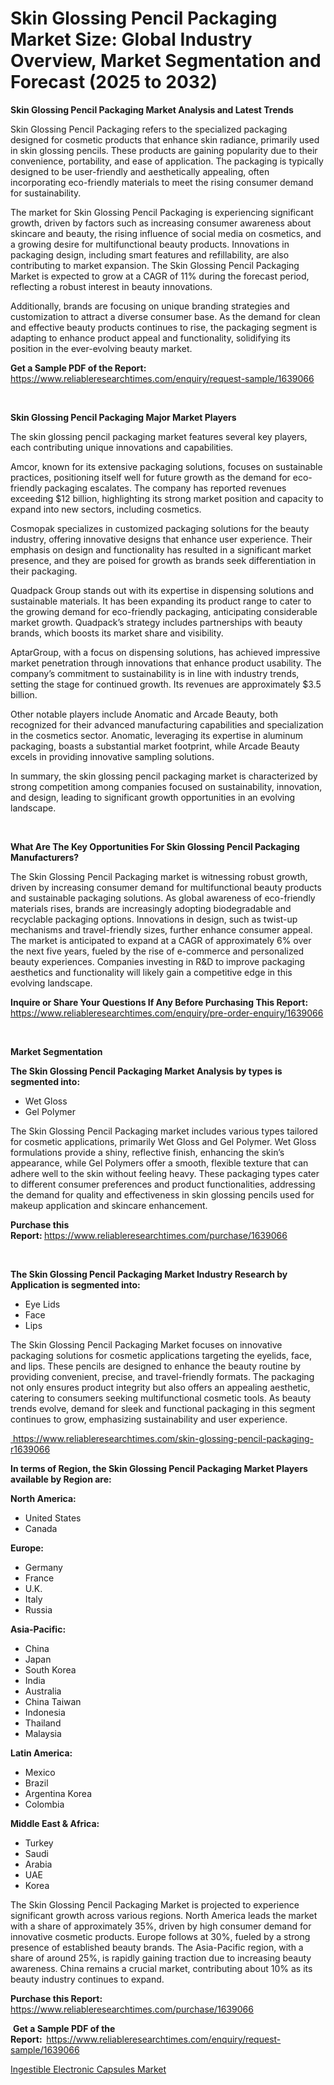 <p><h1>Skin Glossing Pencil Packaging Market Size: Global Industry Overview, Market Segmentation and Forecast (2025 to 2032)</h1></p><p><strong>Skin Glossing Pencil Packaging Market Analysis and Latest Trends</strong></p>
<p><p>Skin Glossing Pencil Packaging refers to the specialized packaging designed for cosmetic products that enhance skin radiance, primarily used in skin glossing pencils. These products are gaining popularity due to their convenience, portability, and ease of application. The packaging is typically designed to be user-friendly and aesthetically appealing, often incorporating eco-friendly materials to meet the rising consumer demand for sustainability.</p><p>The market for Skin Glossing Pencil Packaging is experiencing significant growth, driven by factors such as increasing consumer awareness about skincare and beauty, the rising influence of social media on cosmetics, and a growing desire for multifunctional beauty products. Innovations in packaging design, including smart features and refillability, are also contributing to market expansion. The Skin Glossing Pencil Packaging Market is expected to grow at a CAGR of 11% during the forecast period, reflecting a robust interest in beauty innovations. </p><p>Additionally, brands are focusing on unique branding strategies and customization to attract a diverse consumer base. As the demand for clean and effective beauty products continues to rise, the packaging segment is adapting to enhance product appeal and functionality, solidifying its position in the ever-evolving beauty market.</p></p>
<p><strong>Get a Sample PDF of the Report:&nbsp;</strong> <a href="https://www.reliableresearchtimes.com/enquiry/request-sample/1639066?utm_campaign=3227&utm_medium=2&utm_source=Github&utm_content=ia&utm_term=23032025&utm_id=skin-glossing-pencil-packaging">https://www.reliableresearchtimes.com/enquiry/request-sample/1639066</a></p>
<p>&nbsp;</p>
<p><strong>Skin Glossing Pencil Packaging Major Market Players</strong></p>
<p><p>The skin glossing pencil packaging market features several key players, each contributing unique innovations and capabilities. </p><p>Amcor, known for its extensive packaging solutions, focuses on sustainable practices, positioning itself well for future growth as the demand for eco-friendly packaging escalates. The company has reported revenues exceeding $12 billion, highlighting its strong market position and capacity to expand into new sectors, including cosmetics.</p><p>Cosmopak specializes in customized packaging solutions for the beauty industry, offering innovative designs that enhance user experience. Their emphasis on design and functionality has resulted in a significant market presence, and they are poised for growth as brands seek differentiation in their packaging.</p><p>Quadpack Group stands out with its expertise in dispensing solutions and sustainable materials. It has been expanding its product range to cater to the growing demand for eco-friendly packaging, anticipating considerable market growth. Quadpack’s strategy includes partnerships with beauty brands, which boosts its market share and visibility.</p><p>AptarGroup, with a focus on dispensing solutions, has achieved impressive market penetration through innovations that enhance product usability. The company’s commitment to sustainability is in line with industry trends, setting the stage for continued growth. Its revenues are approximately $3.5 billion.</p><p>Other notable players include Anomatic and Arcade Beauty, both recognized for their advanced manufacturing capabilities and specialization in the cosmetics sector. Anomatic, leveraging its expertise in aluminum packaging, boasts a substantial market footprint, while Arcade Beauty excels in providing innovative sampling solutions.</p><p>In summary, the skin glossing pencil packaging market is characterized by strong competition among companies focused on sustainability, innovation, and design, leading to significant growth opportunities in an evolving landscape.</p></p>
<p>&nbsp;</p>
<p><strong>What Are The Key Opportunities For Skin Glossing Pencil Packaging Manufacturers?</strong></p>
<p><p>The Skin Glossing Pencil Packaging market is witnessing robust growth, driven by increasing consumer demand for multifunctional beauty products and sustainable packaging solutions. As global awareness of eco-friendly materials rises, brands are increasingly adopting biodegradable and recyclable packaging options. Innovations in design, such as twist-up mechanisms and travel-friendly sizes, further enhance consumer appeal. The market is anticipated to expand at a CAGR of approximately 6% over the next five years, fueled by the rise of e-commerce and personalized beauty experiences. Companies investing in R&D to improve packaging aesthetics and functionality will likely gain a competitive edge in this evolving landscape.</p></p>
<p><strong>Inquire or Share Your Questions If Any Before Purchasing This Report:</strong> <a href="https://www.reliableresearchtimes.com/enquiry/pre-order-enquiry/1639066?utm_campaign=3227&utm_medium=2&utm_source=Github&utm_content=ia&utm_term=23032025&utm_id=skin-glossing-pencil-packaging">https://www.reliableresearchtimes.com/enquiry/pre-order-enquiry/1639066</a></p>
<p>&nbsp;</p>
<p><strong>Market Segmentation</strong></p>
<p><strong>The Skin Glossing Pencil Packaging Market Analysis by types is segmented into:</strong></p>
<p><ul><li>Wet Gloss</li><li>Gel Polymer</li></ul></p>
<p><p>The Skin Glossing Pencil Packaging market includes various types tailored for cosmetic applications, primarily Wet Gloss and Gel Polymer. Wet Gloss formulations provide a shiny, reflective finish, enhancing the skin’s appearance, while Gel Polymers offer a smooth, flexible texture that can adhere well to the skin without feeling heavy. These packaging types cater to different consumer preferences and product functionalities, addressing the demand for quality and effectiveness in skin glossing pencils used for makeup application and skincare enhancement.</p></p>
<p><strong>Purchase this Report:&nbsp;</strong><a href="https://www.reliableresearchtimes.com/purchase/1639066?utm_campaign=3227&utm_medium=2&utm_source=Github&utm_content=ia&utm_term=23032025&utm_id=skin-glossing-pencil-packaging">https://www.reliableresearchtimes.com/purchase/1639066</a></p>
<p>&nbsp;</p>
<p><strong>The Skin Glossing Pencil Packaging Market Industry Research by Application is segmented into:</strong></p>
<p><ul><li>Eye Lids</li><li>Face</li><li>Lips</li></ul></p>
<p><p>The Skin Glossing Pencil Packaging Market focuses on innovative packaging solutions for cosmetic applications targeting the eyelids, face, and lips. These pencils are designed to enhance the beauty routine by providing convenient, precise, and travel-friendly formats. The packaging not only ensures product integrity but also offers an appealing aesthetic, catering to consumers seeking multifunctional cosmetic tools. As beauty trends evolve, demand for sleek and functional packaging in this segment continues to grow, emphasizing sustainability and user experience.</p></p>
<p><a href="https://www.reliableresearchtimes.com/skin-glossing-pencil-packaging-r1639066?utm_campaign=3227&utm_medium=2&utm_source=Github&utm_content=ia&utm_term=23032025&utm_id=skin-glossing-pencil-packaging">&nbsp;https://www.reliableresearchtimes.com/skin-glossing-pencil-packaging-r1639066</a></p>
<p><strong>In terms of Region, the Skin Glossing Pencil Packaging Market Players available by Region are:</strong></p>
<p>
    <p> <strong> North America: </strong>
        <ul>
            <li>United States</li>
            <li>Canada</li>
        </ul>
        </p> 
    <p> <strong> Europe: </strong>
        <ul>
            <li>Germany</li>
            <li>France</li>
            <li>U.K.</li>
            <li>Italy</li>
            <li>Russia</li>
        </ul>
        </p> 
    <p> <strong> Asia-Pacific: </strong>
        <ul>
            <li>China</li>
            <li>Japan</li>
            <li>South Korea</li>
            <li>India</li>
            <li>Australia</li>
            <li>China Taiwan</li>
            <li>Indonesia</li>
            <li>Thailand</li>
            <li>Malaysia</li>
        </ul>
        </p> 
    <p> <strong> Latin America: </strong>
        <ul>
            <li>Mexico</li>
            <li>Brazil</li>
            <li>Argentina Korea</li>
            <li>Colombia</li>
        </ul>
        </p> 
    <p> <strong> Middle East & Africa: </strong>
        <ul>
            <li>Turkey</li>
            <li>Saudi</li>
            <li>Arabia</li>
            <li>UAE</li>
            <li>Korea</li>
        </ul>
    </p>
    </p>
<p><p>The Skin Glossing Pencil Packaging Market is projected to experience significant growth across various regions. North America leads the market with a share of approximately 35%, driven by high consumer demand for innovative cosmetic products. Europe follows at 30%, fueled by a strong presence of established beauty brands. The Asia-Pacific region, with a share of around 25%, is rapidly gaining traction due to increasing beauty awareness. China remains a crucial market, contributing about 10% as its beauty industry continues to expand.</p></p>
<p><strong>Purchase this Report: </strong><a href="https://www.reliableresearchtimes.com/purchase/1639066?utm_campaign=3227&utm_medium=2&utm_source=Github&utm_content=ia&utm_term=23032025&utm_id=skin-glossing-pencil-packaging">https://www.reliableresearchtimes.com/purchase/1639066</a></p>
<p>&nbsp;<strong>Get a Sample PDF of the Report:&nbsp;&nbsp;</strong><a href="https://www.reliableresearchtimes.com/enquiry/request-sample/1639066?utm_campaign=3227&utm_medium=2&utm_source=Github&utm_content=ia&utm_term=23032025&utm_id=skin-glossing-pencil-packaging">https://www.reliableresearchtimes.com/enquiry/request-sample/1639066</a></p>
<p><strong></strong></p>
<p><p><a href="https://github.com/fraryatena85/Market-Research-Report-List-1/blob/main/ingestible-electronic-capsules-market.md?utm_campaign=3227&utm_medium=2&utm_source=Github&utm_content=ia&utm_term=23032025&utm_id=skin-glossing-pencil-packaging">Ingestible Electronic Capsules Market</a></p></p>
